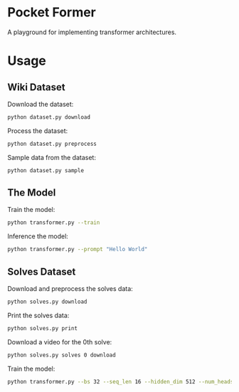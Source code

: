# Pocket Former

A playground for implementing transformer architectures.

# Usage


## Wiki Dataset

Download the dataset:
```bash
python dataset.py download
```

Process the dataset:
```bash
python dataset.py preprocess
```

Sample data from the dataset:
```bash
python dataset.py sample
```

## The Model

Train the model:
```bash
python transformer.py --train
```

Inference the model:
```bash
python transformer.py --prompt "Hello World"
```

## Solves Dataset

Download and preprocess the solves data:
```bash
python solves.py download
```

Print the solves data:
```bash
python solves.py print
```

Download a video for the 0th solve:
```bash
python solves.py solves 0 download
```

Train the model:
```bash
python transformer.py --bs 32 --seq_len 16 --hidden_dim 512 --num_heads 8  --train
```
